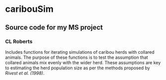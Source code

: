 # caribouSim
## Source code for my MS project
### CL Roberts

Includes functions for iterating simulations of caribou herds with collared animals. The purpose of these functions is to test the assumption that collared animals mix evenly with the wider herd. These assumptions are key to estimating the herd population size as per the methods proposed by *Rivest et al. (1998)*. 
